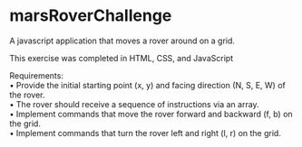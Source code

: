# marsRoverChallenge
A javascript application that moves a rover around on a grid.

This exercise was completed in HTML, CSS, and JavaScript

Requirements:<br/>
• Provide the initial starting point (x, y) and facing direction (N, S, E, W) of the rover.<br/>
• The rover should receive a sequence of instructions via an array.<br/>
• Implement commands that move the rover forward and backward (f, b) on the grid.<br/>
• Implement commands that turn the rover left and right (l, r) on the grid.<br/>


